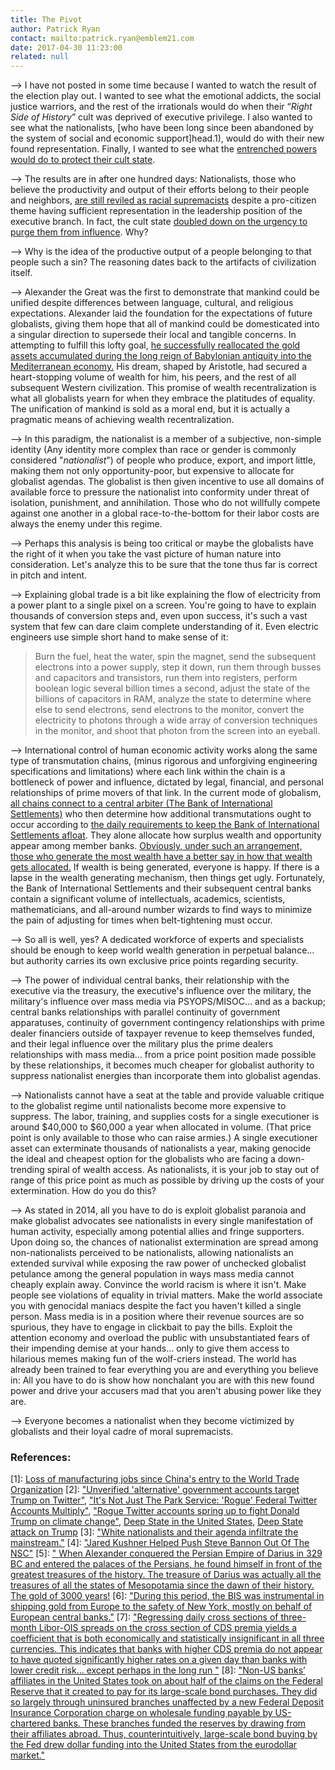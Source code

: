 ```yaml
---
title: The Pivot
author: Patrick Ryan
contact: mailto:patrick.ryan@emblem21.com
date: 2017-04-30 11:23:00
related: null
---
```

--> I have not posted in some time because I wanted to watch the result of the election play out.  I wanted to see what the emotional addicts, the social justice warriors, and the rest of the irrationals would do when their “*Right Side of History*” cult was deprived of executive privilege.  I also wanted to see what the nationalists, [who have been long since been abandoned by the system of social and economic support]head.1), would do with their new found representation.  Finally, I wanted to see what the [entrenched powers would do to protect their cult state](#the-pivot-2).

--> The results are in after one hundred days: Nationalists, those who believe the productivity and output of their efforts belong to their people and neighbors, [are still reviled as racial supremacists](#the-pivot-3) despite a pro-citizen theme having sufficient representation in the leadership position of the executive branch. In fact, the cult state [doubled down on the urgency to purge them from influence](#the-pivot-4).  Why?

--> Why is the idea of the productive output of a people belonging to that people such a sin?  The reasoning dates back to the artifacts of civilization itself.

--> Alexander the Great was the first to demonstrate that mankind could be unified despite differences between language, cultural, and religious expectations.  Alexander laid the foundation for the expectations of future globalists, giving them hope that all of mankind could be domesticated into a singular direction to supersede their local and tangible concerns.  In attempting to fulfill this lofty goal, [he successfully reallocated the gold assets accumulated during the long reign of Babylonian antiquity into the Mediterranean economy.](#the-pivot-5)  His dream, shaped by Aristotle, had secured a heart-stopping volume of wealth for him, his peers, and the rest of all subsequent Western civilization.  This promise of wealth recentralization is what all globalists yearn for when they embrace the platitudes of equality.  The unification of mankind is sold as a moral end, but it is actually a pragmatic means of achieving wealth recentralization.

--> In this paradigm, the nationalist is a member of a subjective, non-simple identity (Any identity more complex than race or gender is commonly considered "*nationalist*") of people who produce, export, and import little, making them not only opportunity-poor, but expensive to allocate for globalist agendas.  The globalist is then given incentive to use all domains of available force to pressure the nationalist into conformity under threat of isolation, punishment, and annihilation.  Those who do not willfully compete against one another in a global race-to-the-bottom for their labor costs are always the enemy under this regime.

--> Perhaps this analysis is being too critical or maybe the globalists have the right of it when you take the vast picture of human nature into consideration.  Let's analyze this to be sure that the tone thus far is correct in pitch and intent.

--> Explaining global trade is a bit like explaining the flow of electricity from a power plant to a single pixel on a screen.  You're going to have to explain thousands of conversion steps and, even upon success, it's such a vast system that few can dare claim complete understanding of it.  Even electric engineers use simple short hand to make sense of it:

> Burn the fuel, heat the water, spin the magnet, send the subsequent electrons into a power supply, step it down, run them through busses and capacitors and transistors, run them into registers, perform boolean logic several billion times a second, adjust the state of the billions of capacitors in RAM, analyze the state to determine where else to send electrons, send electrons to the monitor, convert the electricity to photons through a wide array of conversion techniques in the monitor, and shoot that photon from the screen into an eyeball.
 
--> International control of human economic activity works along the same type of transmutation chains, (minus rigorous and unforgiving engineering specifications and limitations) where each link within the chain is a bottleneck of power and influence, dictated by legal, financial, and personal relationships of prime movers of that link.  In the current mode of globalism, [all chains connect to a central arbiter (The Bank of International Settlements)](#the-pivot-6) who then determine how additional transmutations ought to occur according to [the daily requirements to keep the Bank of International Settlements afloat](#the-pivot-7).  They alone allocate how surplus wealth and opportunity appear among member banks.  [Obviously, under such an arrangement, those who generate the most wealth have a better say in how that wealth gets allocated.](#the-pivot-8)  If wealth is being generated, everyone is happy.  If there is a lapse in the wealth generating mechanism, then things get ugly.  Fortunately, the Bank of International Settlements and their subsequent central banks contain a significant volume of intellectuals, academics, scientists, mathematicians, and all-around number wizards to find ways to minimize the pain of adjusting for times when belt-tightening must occur.

--> So all is well, yes?  A dedicated workforce of experts and specialists should be enough to keep world wealth generation in perpetual balance... but authority carries its own exclusive price points regarding security.

--> The power of individual central banks, their relationship with the executive via the treasury, the executive's influence over the military, the military's influence over mass media via PSYOPS/MISOC... and as a backup; central banks relationships with parallel continuity of government apparatuses, continuity of government contingency relationships with prime dealer financiers outside of taxpayer revenue to keep themselves funded, and their legal influence over the military plus the prime dealers relationships with mass media... from a price point position made possible by these relationships, it becomes much cheaper for globalist authority to suppress nationalist energies than incorporate them into globalist agendas.

--> Nationalists cannot have a seat at the table and provide valuable critique to the globalist regime until nationalists become more expensive to suppress.  The labor, training, and supplies costs for a single executioner is around $40,000 to $60,000 a year when allocated in volume.  (That price point is only available to those who can raise armies.)  A single executioner asset can exterminate thousands of nationalists a year, making genocide the ideal and cheapest option for the globalists who are facing a down-trending spiral of wealth access.  As nationalists, it is your job to stay out of range of this price point as much as possible by driving up the costs of your extermination.  How do you do this?

--> As stated in 2014, all you have to do is exploit globalist paranoia and make globalist advocates see nationalists in every single manifestation of human activity, especially among potential allies and fringe supporters.  Upon doing so, the chances of nationalist extermination are spread among non-nationalists perceived to be nationalists, allowing nationalists an extended survival while exposing the raw power of unchecked globalist petulance among the general population in ways mass media cannot cheaply explain away.  Convince the world racism is where it isn't.  Make people see violations of equality in trivial matters.  Make the world associate you with genocidal maniacs despite the fact you haven't killed a single person.  Mass media is in a position where their revenue sources are so spurious, they have to engage in clickbait to pay the bills.  Exploit the attention economy and overload the public with unsubstantiated fears of their impending demise at your hands... only to give them access to hilarious memes making fun of the wolf-criers instead.  The world has already been trained to fear everything you are and everything you believe in:  All you have to do is show how nonchalant you are with this new found power and drive your accusers mad that you aren't abusing power like they are.

--> Everyone becomes a nationalist when they become victimized by globalists and their loyal cadre of moral supremacists.

### References:

[<a name="the-pivot-1">1</a>]: [Loss of manufacturing jobs since China's entry to the World Trade Organization](http://archive.is/dfnfm)
[<a name="the-pivot-2">2</a>]: ["Unverified 'alternative' government accounts target Trump on Twitter"](http://archive.is/v8l8N), ["It's Not Just The Park Service: 'Rogue' Federal Twitter Accounts Multiply"](http://archive.is/GhEh3), ["Rogue Twitter accounts spring up to fight Donald Trump on climate change"](http://archive.is/1KkED), [Deep State in the United States](https://en.wikipedia.org/wiki/Deep_state_in_the_United_States),  [Deep State attack on Trump](https://en.wikipedia.org/wiki/Deep_state_in_the_United_States)
[<a name="the-pivot-3">3</a>]: ["White nationalists and their agenda infiltrate the mainstream."](http://archive.is/SNAqn)
[<a name="the-pivot-4">4</a>]: ["Jared Kushner Helped Push Steve Bannon Out Of The NSC"](http://archive.is/y9cqY)
[<a name="the-pivot-5">5</a>]: [" When Alexander conquered the Persian Empire of Darius in 329 BC and entered the palaces of the Persians, he found himself in front of the greatest treasures of the history. The treasure of Darius was actually all the treasures of all the states of Mesopotamia since the dawn of their history. The gold of 3000 years!](http://archive.is/6Norn#selection-815.129-815.445)
[<a name="the-pivot-6">6</a>]: ["During this period, the BIS was instrumental in shipping gold from Europe to the safety of New York, mostly on behalf of European central banks."](archive.is/EZrBl#selection-2557.0-2557.357)
[<a name="the-pivot-7">7</a>]: ["Regressing daily cross sections of three-month Libor-OIS spreads on the cross section of CDS premia yields a coefficient that is both economically and statistically insignificant in all three currencies.  This indicates that banks with higher CDS premia do not appear to have quoted significantly higher rates on a given day than banks with lower credit risk... except perhaps in the long run  "](http://www.bis.org/publ/qtrpdf/r_qt0803f.pdf)
[<a name="the-pivot-8">8</a>]: ["Non-US banks’ affiliates in the United States took on about half of the claims on the Federal Reserve that it created to pay for its large-scale bond purchases. They did so largely through uninsured  branches  unaffected  by  a  new  Federal  Deposit  Insurance  Corporation  charge  on wholesale  funding  payable  by  US-chartered  banks.  These  branches  funded  the  reserves  by drawing from their affiliates abroad. Thus, counterintuitively, large-scale bond buying by the Fed drew dollar funding into the United States from the eurodollar market."](https://www.bis.org/publ/qtrpdf/r_qt1403i.htm)